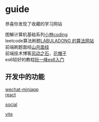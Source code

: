 # guide

恭喜你发现了收藏的学习网站

图解计算机基础系列[小林coding](https://xiaolincoding.com/)  
leetcode算法刷题[LABULADONG 的算法网站](https://labuladong.github.io/algo/)  
前端刷题面经[山月面经](https://q.shanyue.tech/)  
前端技术博客[风动之石](https://blog.windstone.cc/)，[花帽子](https://jonny-wei.github.io/blog/)  
es6较好的教程[阮一峰es6入门](https://es6.ruanyifeng.com/)

## 开发中的功能

[wechat-miniapp](./hybrid-app/wechat-miniAppBase.md)  
[react](./react/react-base.md)  

[social](./socialBookNote/%E7%A9%B7%E6%9F%A5%E7%90%86%E5%AE%9D%E5%85%B8%E8%AF%BB%E4%B9%A6%E7%AC%94%E8%AE%B0.md)

[vite](./vite/README.md)  
